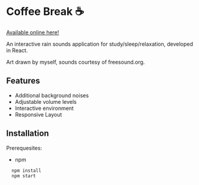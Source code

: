 
# Coffee Break ☕

[Available online here!](http://cierannolan.github.io/coffeebreak)

An interactive rain sounds application for study/sleep/relaxation, developed in React.

Art drawn by myself, sounds courtesy of freesound.org.





## Features

- Additional background noises
- Adjustable volume levels
- Interactive environment
- Responsive Layout


## Installation
Prerequesites:
* npm
```bash
  npm install
  npm start
```
